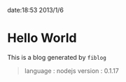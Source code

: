 date:18:53 2013/1/6

# Hello World

This is a blog generated by `fiblog`

> language : nodejs
> version : 0.1.17
